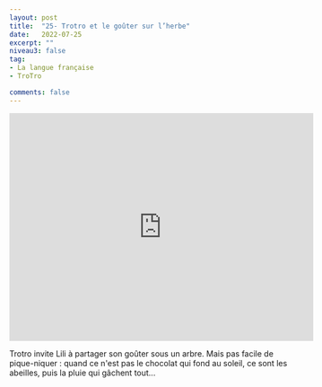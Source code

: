 ```yaml
---
layout: post
title:  "25- Trotro et le goûter sur l’herbe"
date:   2022-07-25
excerpt: ""
niveau3: false
tag:
- La langue française
- TroTro

comments: false
---
```

<center>
<img style="display: none;" src="/assets/img/thumbnails/trotro-25.jpg" alt="" width="1" height="1">
<iframe width="542px" height="406px" src="https://www.youtube.com/embed/FZrd-CpVFxs?rel=0&controls=1&showinfo=0&modestbranding=1&enablejsapi=1" allowfullscreen frameborder="0" ></iframe></center>

Trotro invite Lili à partager son goûter sous un arbre. Mais pas facile de pique-niquer : quand ce n'est pas le chocolat qui fond au soleil, ce sont les abeilles, puis la pluie qui gâchent tout...
